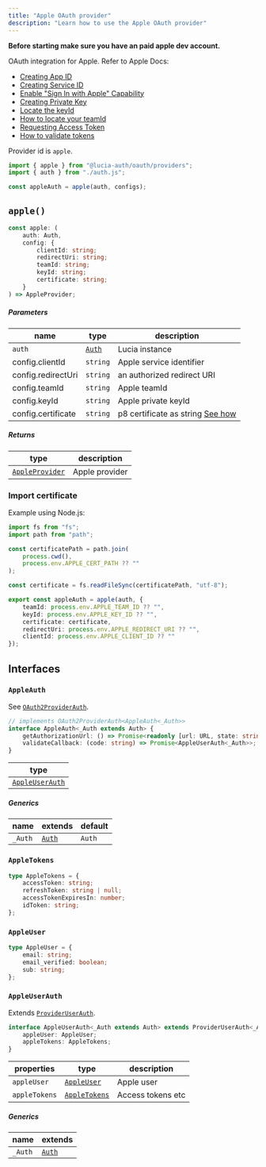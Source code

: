 ```yaml
---
title: "Apple OAuth provider"
description: "Learn how to use the Apple OAuth provider"
---
```


**Before starting make sure you have an paid apple dev account.**

OAuth integration for Apple. Refer to Apple Docs:

- [Creating App ID](https://developer.apple.com/help/account/manage-identifiers/register-an-app-id/)
- [Creating Service ID](https://developer.apple.com/help/account/manage-identifiers/register-a-services-id)
- [Enable "Sign In with Apple" Capability](https://developer.apple.com/help/account/manage-identifiers/enable-app-capabilities)
- [Creating Private Key](https://developer.apple.com/help/account/manage-keys/create-a-private-key)
- [Locate the keyId](https://developer.apple.com/help/account/manage-keys/get-a-key-identifier)
- [How to locate your teamId](https://developer.apple.com/help/account/manage-your-team/locate-your-team-id)
- [Requesting Access Token](https://developer.apple.com/documentation/sign_in_with_apple/request_an_authorization_to_the_sign_in_with_apple_server)
- [How to validate tokens](https://developer.apple.com/documentation/sign_in_with_apple/generate_and_validate_tokens)

Provider id is `apple`.

```ts
import { apple } from "@lucia-auth/oauth/providers";
import { auth } from "./auth.js";

const appleAuth = apple(auth, configs);
```

## `apple()`

```ts
const apple: (
	auth: Auth,
	config: {
		clientId: string;
		redirectUri: string;
		teamId: string;
		keyId: string;
		certificate: string;
	}
) => AppleProvider;
```

##### Parameters

| name               | type                                       | description                                                    |
| ------------------ | ------------------------------------------ | -------------------------------------------------------------- |
| `auth`             | [`Auth`](/reference/lucia/interfaces/auth) | Lucia instance                                                 |
| config.clientId    | `string`                                   | Apple service identifier                                       |
| config.redirectUri | `string`                                   | an authorized redirect URI                                     |
| config.teamId      | `string`                                   | Apple teamId                                                   |
| config.keyId       | `string`                                   | Apple private keyId                                            |
| config.certificate | `string`                                   | p8 certificate as string [See how](#how-to-import-certificate) |

##### Returns

| type                              | description    |
| --------------------------------- | -------------- |
| [`AppleProvider`](#appleprovider) | Apple provider |

### Import certificate

Example using Node.js:

```ts
import fs from "fs";
import path from "path";

const certificatePath = path.join(
	process.cwd(),
	process.env.APPLE_CERT_PATH ?? ""
);

const certificate = fs.readFileSync(certificatePath, "utf-8");

export const appleAuth = apple(auth, {
	teamId: process.env.APPLE_TEAM_ID ?? "",
	keyId: process.env.APPLE_KEY_ID ?? "",
	certificate: certificate,
	redirectUri: process.env.APPLE_REDIRECT_URI ?? "",
	clientId: process.env.APPLE_CLIENT_ID ?? ""
});
```

## Interfaces

### `AppleAuth`

See [`OAuth2ProviderAuth`](/reference/oauth/interfaces/oauth2providerauth).

```ts
// implements OAuth2ProviderAuth<AppleAuth<_Auth>>
interface AppleAuth<_Auth extends Auth> {
	getAuthorizationUrl: () => Promise<readonly [url: URL, state: string]>;
	validateCallback: (code: string) => Promise<AppleUserAuth<_Auth>>;
}
```

| type                              |
| --------------------------------- |
| [`AppleUserAuth`](#appleuserauth) |

##### Generics

| name    | extends                                    | default |
| ------- | ------------------------------------------ | ------- |
| `_Auth` | [`Auth`](/reference/lucia/interfaces/auth) | `Auth`  |

### `AppleTokens`

```ts
type AppleTokens = {
	accessToken: string;
	refreshToken: string | null;
	accessTokenExpiresIn: number;
	idToken: string;
};
```

### `AppleUser`

```ts
type AppleUser = {
	email: string;
	email_verified: boolean;
	sub: string;
};
```

### `AppleUserAuth`

Extends [`ProviderUserAuth`](/reference/oauth/interfaces/provideruserauth).

```ts
interface AppleUserAuth<_Auth extends Auth> extends ProviderUserAuth<_Auth> {
	appleUser: AppleUser;
	appleTokens: AppleTokens;
}
```

| properties    | type                          | description       |
| ------------- | ----------------------------- | ----------------- |
| `appleUser`   | [`AppleUser`](#appleuser)     | Apple user        |
| `appleTokens` | [`AppleTokens`](#appletokens) | Access tokens etc |

##### Generics

| name    | extends                                    |
| ------- | ------------------------------------------ |
| `_Auth` | [`Auth`](/reference/lucia/interfaces/auth) |
